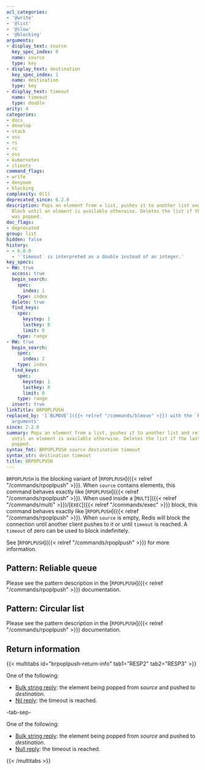 ```yaml
---
acl_categories:
- '@write'
- '@list'
- '@slow'
- '@blocking'
arguments:
- display_text: source
  key_spec_index: 0
  name: source
  type: key
- display_text: destination
  key_spec_index: 1
  name: destination
  type: key
- display_text: timeout
  name: timeout
  type: double
arity: 4
categories:
- docs
- develop
- stack
- oss
- rs
- rc
- oss
- kubernetes
- clients
command_flags:
- write
- denyoom
- blocking
complexity: O(1)
deprecated_since: 6.2.0
description: Pops an element from a list, pushes it to another list and returns it.
  Block until an element is available otherwise. Deletes the list if the last element
  was popped.
doc_flags:
- deprecated
group: list
hidden: false
history:
- - 6.0.0
  - '`timeout` is interpreted as a double instead of an integer.'
key_specs:
- RW: true
  access: true
  begin_search:
    spec:
      index: 1
    type: index
  delete: true
  find_keys:
    spec:
      keystep: 1
      lastkey: 0
      limit: 0
    type: range
- RW: true
  begin_search:
    spec:
      index: 2
    type: index
  find_keys:
    spec:
      keystep: 1
      lastkey: 0
      limit: 0
    type: range
  insert: true
linkTitle: BRPOPLPUSH
replaced_by: '[`BLMOVE`]({{< relref "/commands/blmove" >}}) with the `RIGHT` and `LEFT`
  arguments'
since: 2.2.0
summary: Pops an element from a list, pushes it to another list and returns it. Block
  until an element is available otherwise. Deletes the list if the last element was
  popped.
syntax_fmt: BRPOPLPUSH source destination timeout
syntax_str: destination timeout
title: BRPOPLPUSH
---
```

`BRPOPLPUSH` is the blocking variant of [`RPOPLPUSH`]({{< relref "/commands/rpoplpush" >}}).
When `source` contains elements, this command behaves exactly like [`RPOPLPUSH`]({{< relref "/commands/rpoplpush" >}}).
When used inside a [`MULTI`]({{< relref "/commands/multi" >}})/[`EXEC`]({{< relref "/commands/exec" >}}) block, this command behaves exactly like [`RPOPLPUSH`]({{< relref "/commands/rpoplpush" >}}).
When `source` is empty, Redis will block the connection until another client
pushes to it or until `timeout` is reached.
A `timeout` of zero can be used to block indefinitely.

See [`RPOPLPUSH`]({{< relref "/commands/rpoplpush" >}}) for more information.

## Pattern: Reliable queue

Please see the pattern description in the [`RPOPLPUSH`]({{< relref "/commands/rpoplpush" >}}) documentation.

## Pattern: Circular list

Please see the pattern description in the [`RPOPLPUSH`]({{< relref "/commands/rpoplpush" >}}) documentation.

## Return information

{{< multitabs id="brpoplpush-return-info" 
    tab1="RESP2" 
    tab2="RESP3" >}}

One of the following:
* [Bulk string reply](../../develop/reference/protocol-spec#bulk-strings): the element being popped from _source_ and pushed to _destination_.
* [Nil reply](../../develop/reference/protocol-spec#bulk-strings): the timeout is reached.

-tab-sep-

One of the following:
* [Bulk string reply](../../develop/reference/protocol-spec#bulk-strings): the element being popped from _source_ and pushed to _destination_.
* [Null reply](../../develop/reference/protocol-spec#nulls): the timeout is reached.

{{< /multitabs >}}
